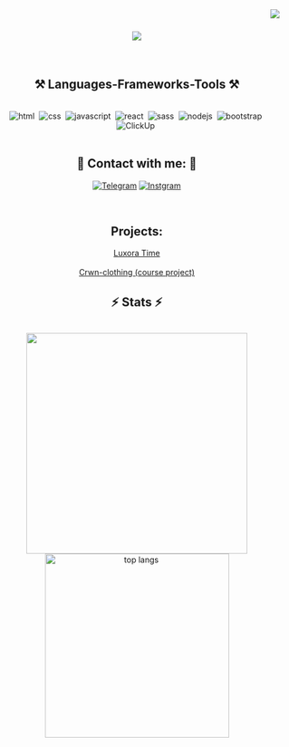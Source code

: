 <img align="right" src="https://visitor-badge.laobi.icu/badge?page_id=m1ssel.m1ssel" />

<h1 align="center">
    <img src="https://readme-typing-svg.herokuapp.com/?font=Righteous&size=35&center=true&vCenter=true&width=500&height=70&duration=4000&lines=Hi+There!+👋;" />
</h1>
 </br>
<h2 align="center">⚒️ Languages-Frameworks-Tools ⚒️</h2>
<br/>
<div align="center">
  <img alt="html" src="https://img.shields.io/badge/html-E34F26.svg?&style=for-the-badge&logo=html5&logoColor=fff" />&nbsp;
  <img alt="css" src="https://img.shields.io/badge/css-1572B6.svg?&style=for-the-badge&logo=css3&logoColor=fff" />&nbsp;
  <img alt="javascript" src="https://img.shields.io/badge/javascript-CFC040.svg?&style=for-the-badge&logo=javascript&logoColor=fff" />&nbsp;
  <img alt="react" src="https://img.shields.io/badge/react-02bbcc.svg?&style=for-the-badge&logo=react&logoColor=fff" />&nbsp;
  <img alt="sass" src="https://img.shields.io/badge/sass-bd5589.svg?&style=for-the-badge&logo=sass&logoColor=fff" />&nbsp;
  <img alt="nodejs" src="https://img.shields.io/badge/node.js-03420b.svg?&style=for-the-badge&logo=javascript&logoColor=fff" />&nbsp;
  <img alt="bootstrap" src="https://img.shields.io/badge/bootstrap-6b10de.svg?&style=for-the-badge&logo=bootstrap&logoColor=fff" />&nbsp;
  <img alt="ClickUp" src="https://img.shields.io/badge/ClickUp-de3e02.svg?&style=for-the-badge&logo=ClickUp&logoColor=fff" />&nbsp;
</div>

<br/>

<h2 align="center">💬 Contact with me: 💬</h3>
<p align="center">
<a href="https://instagram.com/m1sselq" target="blank"><img alt="Telegram" src="https://img.shields.io/badge/instagram-E4405F.svg?&style=for-the-badge&logo=instagram&logoColor=white" /></a>
<a href="https://t.me/karaskey" target="blank"><img alt="Instgram" src="https://img.shields.io/badge/telegram-0077B5.svg?&style=for-the-badge&logo=telegram&logoColor=white" /></a>
</p>

<br/>

<h2 align="center"> Projects: </h3>
<p align="center">
<a href="https://luxoratime.netlify.app/" target="blank">Luxora Time</a>
<br/>
<br/>
<a href="https://crwn-clothing-m1ssel.netlify.app/" target="blank">Crwn-clothing (course project)</a>
</p>

<h2 align="center">⚡ Stats ⚡</h2>
<br>
<div align=center>
    <img width=390 src="http://github-readme-streak-stats.herokuapp.com/?user=m1ssel&theme=radical&date_format=M%20j%5B%2C%20Y%5D&ring=ff3068&fire=ff3068&sideNums=ff3068"/>
    <img width=325 src="https://github-readme-stats-eight-theta.vercel.app/api/top-langs/?username=m1ssel&theme=radical&layout=compact" alt="top langs" />
</div>

<br/>
